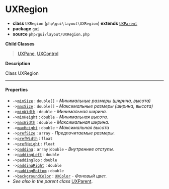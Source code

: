 # UXRegion

- **class** `UXRegion` (`php\gui\layout\UXRegion`) **extends** [`UXParent`](https://github.com/jphp-group/jphp-gui-ext/blob/master/jphp-gui-ext/api-docs/classes/php/gui/UXParent.md)
- **package** `gui`
- **source** `php/gui/layout/UXRegion.php`

**Child Classes**

> [UXPane](https://github.com/jphp-group/jphp-gui-ext/blob/master/jphp-gui-ext/api-docs/classes/php/gui/layout/UXPane.md), [UXControl](https://github.com/jphp-group/jphp-gui-ext/blob/master/jphp-gui-ext/api-docs/classes/php/gui/UXControl.md)

**Description**

Class UXRegion

---

#### Properties

- `->`[`minSize`](#prop-minsize) : `double[]` - _Минимальные размеры (ширина, высота)_
- `->`[`maxSize`](#prop-maxsize) : `double[]` - _Максимальные размеры (ширина, высота)_
- `->`[`minWidth`](#prop-minwidth) : `double` - _Минимальная ширина._
- `->`[`minHeight`](#prop-minheight) : `double` - _Минимальная высота._
- `->`[`maxWidth`](#prop-maxwidth) : `double` - _Максимальная ширина._
- `->`[`maxHeight`](#prop-maxheight) : `double` - _Максимальная высота_
- `->`[`prefSize`](#prop-prefsize) : `array` - _Предпочитаемые размеры._
- `->`[`prefWidth`](#prop-prefwidth) : `float`
- `->`[`prefHeight`](#prop-prefheight) : `float`
- `->`[`padding`](#prop-padding) : `array|double` - _Внутренние отступы._
- `->`[`paddingLeft`](#prop-paddingleft) : `double`
- `->`[`paddingTop`](#prop-paddingtop) : `double`
- `->`[`paddingRight`](#prop-paddingright) : `double`
- `->`[`paddingBottom`](#prop-paddingbottom) : `double`
- `->`[`backgroundColor`](#prop-backgroundcolor) : [`UXColor`](https://github.com/jphp-group/jphp-gui-ext/blob/master/jphp-gui-ext/api-docs/classes/php/gui/paint/UXColor.md) - _Фоновый цвет._
- *See also in the parent class* [UXParent](https://github.com/jphp-group/jphp-gui-ext/blob/master/jphp-gui-ext/api-docs/classes/php/gui/UXParent.md).